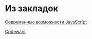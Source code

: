 # Из закладок

[Современные возможности JavaScript](./modern-features.md)

[Codewars](https://www.codewars.com/)